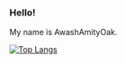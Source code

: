 ### Hello!

My name is AwashAmityOak.

[![Top Langs](https://github-readme-stats.vercel.app/api/top-langs/?username=awashamityoak&layout=compact&theme=dark)](https://github.com/anuraghazra/github-readme-stats)

<!--
**AwashAmityOak/awashamityoak** is a ✨ _special_ ✨ repository because its `README.md` (this file) appears on your GitHub profile.

Here are some ideas to get you started:

- 🔭 I’m currently working on ...
- 🌱 I’m currently learning ...
- 👯 I’m looking to collaborate on ...
- 🤔 I’m looking for help with ...
- 💬 Ask me about ...
- 📫 How to reach me: ...
- 😄 Pronouns: ...
- ⚡ Fun fact: ...
-->
